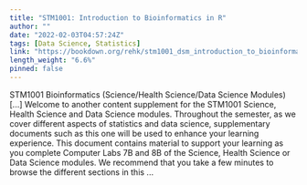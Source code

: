 ```yaml
---
title: "STM1001: Introduction to Bioinformatics in R"
author: ""
date: "2022-02-03T04:57:24Z"
tags: [Data Science, Statistics]
link: "https://bookdown.org/rehk/stm1001_dsm_introduction_to_bioinformatics_in_r/"
length_weight: "6.6%"
pinned: false
---
```


STM1001 Bioinformatics (Science/Health Science/Data Science Modules) [...] Welcome to another content supplement for the STM1001 Science, Health Science and Data Science modules. Throughout the semester, as we cover different aspects of statistics and data science, supplementary documents such as this one will be used to enhance your learning experience. This document contains material to support your learning as you complete Computer Labs 7B and 8B of the Science, Health Science or Data Science modules. We recommend that you take a few minutes to browse the different sections in this ...
